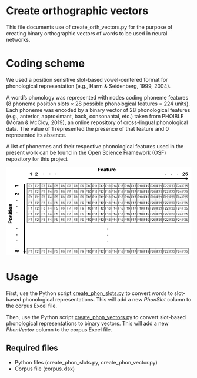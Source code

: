 # Create orthographic vectors

This file documents use of create_orth_vectors.py for the purpose of creating binary orthographic vectors of words to be used in neural networks. 

# Coding scheme
We used a position sensitive slot-based vowel-centered format for phonological representation (e.g., Harm & Seidenberg, 1999, 2004).

A word’s phonology was represented with nodes coding phoneme features (8 phoneme position slots × 28 possible phonological features = 224 units). Each phoneme was encoded by a binary vector of 28 phonological features (e.g., anterior, approximant, back, consonantal, etc.) taken from PHOIBLE (Moran & McCloy, 2019), an online repository of cross-lingual phonological data. The value of 1 represented the presence of that feature and 0 represented its absence. 

A list of phonemes and their respective phonological features used in the present work can be found in the Open Science Framework (OSF) repository for this project

<img src="phon_coding_scheme.png" width="700">

# Usage
First, use the Python script [create_phon_slots.py](create_phon_slots.py) to convert words to slot-based phonological representations. This will add a new _PhonSlot_ column to the corpus Excel file.

Then, use the Python script [create_phon_vectors.py](create_phon_vectors.py) to convert slot-based phonological representations to binary vectors. This will add a new _PhonVector_ column to the corpus Excel file.

## Required files
* Python files (create_phon_slots.py, create_phon_vector.py)
* Corpus file (corpus.xlsx)
